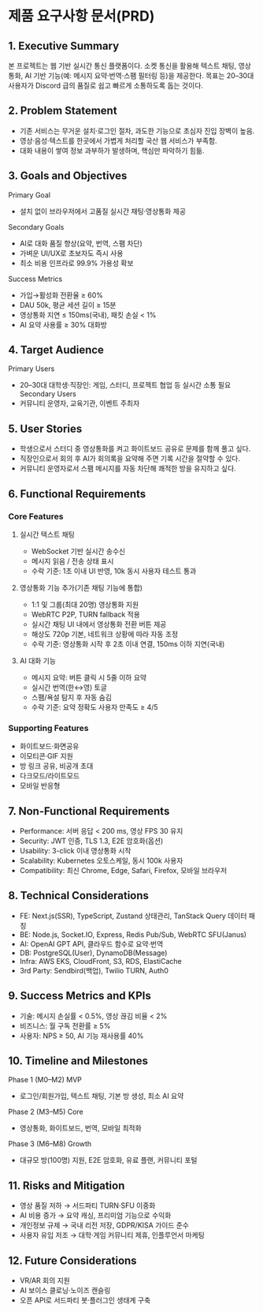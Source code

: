 # 제품 요구사항 문서(PRD)

## 1. Executive Summary
본 프로젝트는 웹 기반 실시간 통신 플랫폼이다. 소켓 통신을 활용해 텍스트 채팅, 영상통화, AI 기반 기능(예: 메시지 요약·번역·스팸 필터링 등)을 제공한다. 목표는 20–30대 사용자가 Discord 급의 품질로 쉽고 빠르게 소통하도록 돕는 것이다.

## 2. Problem Statement
- 기존 서비스는 무거운 설치·로그인 절차, 과도한 기능으로 초심자 진입 장벽이 높음.  
- 영상·음성·텍스트를 한곳에서 가볍게 처리할 국산 웹 서비스가 부족함.  
- 대화 내용이 쌓여 정보 과부하가 발생하며, 핵심만 파악하기 힘듦.

## 3. Goals and Objectives
Primary Goal  
- 설치 없이 브라우저에서 고품질 실시간 채팅·영상통화 제공

Secondary Goals  
- AI로 대화 품질 향상(요약, 번역, 스팸 차단)  
- 가벼운 UI/UX로 초보자도 즉시 사용  
- 최소 비용 인프라로 99.9% 가용성 확보

Success Metrics  
- 가입→활성화 전환율 ≥ 60%  
- DAU 50k, 평균 세션 길이 ≥ 15분  
- 영상통화 지연 ≤ 150ms(국내), 패킷 손실 < 1%  
- AI 요약 사용률 ≥ 30% 대화방

## 4. Target Audience
Primary Users  
- 20–30대 대학생·직장인: 게임, 스터디, 프로젝트 협업 등 실시간 소통 필요  
Secondary Users  
- 커뮤니티 운영자, 교육기관, 이벤트 주최자

## 5. User Stories
- 학생으로서 스터디 중 영상통화를 켜고 화이트보드 공유로 문제를 함께 풀고 싶다.  
- 직장인으로서 회의 후 AI가 회의록을 요약해 주면 기록 시간을 절약할 수 있다.  
- 커뮤니티 운영자로서 스팸 메시지를 자동 차단해 쾌적한 방을 유지하고 싶다.

## 6. Functional Requirements
### Core Features
1. 실시간 텍스트 채팅  
   - WebSocket 기반 실시간 송수신  
   - 메시지 읽음 / 전송 상태 표시  
   - 수락 기준: 1초 이내 UI 반영, 10k 동시 사용자 테스트 통과

2. 영상통화 기능 추가(기존 채팅 기능에 통합)
   - 1:1 및 그룹(최대 20명) 영상통화 지원
   - WebRTC P2P, TURN fallback 적용
   - 실시간 채팅 UI 내에서 영상통화 전환 버튼 제공
   - 해상도 720p 기본, 네트워크 상황에 따라 자동 조정
   - 수락 기준: 영상통화 시작 후 2초 이내 연결, 150ms 이하 지연(국내)
3. AI 대화 기능  
   - 메시지 요약: 버튼 클릭 시 5줄 이하 요약  
   - 실시간 번역(한↔영) 토글  
   - 스팸/욕설 탐지 후 자동 숨김  
   - 수락 기준: 요약 정확도 사용자 만족도 ≥ 4/5

### Supporting Features
- 화이트보드·화면공유  
- 이모티콘·GIF 지원  
- 방 링크 공유, 비공개 초대  
- 다크모드/라이트모드  
- 모바일 반응형

## 7. Non-Functional Requirements
- Performance: 서버 응답 < 200 ms, 영상 FPS 30 유지  
- Security: JWT 인증, TLS 1.3, E2E 암호화(옵션)  
- Usability: 3-click 이내 영상통화 시작  
- Scalability: Kubernetes 오토스케일, 동시 100k 사용자  
- Compatibility: 최신 Chrome, Edge, Safari, Firefox, 모바일 브라우저

## 8. Technical Considerations
- FE: Next.js(SSR), TypeScript, Zustand 상태관리, TanStack Query 데이터 패칭  
- BE: Node.js, Socket.IO, Express, Redis Pub/Sub, WebRTC SFU(Janus)  
- AI: OpenAI GPT API, 클라우드 함수로 요약·번역  
- DB: PostgreSQL(User), DynamoDB(Message)  
- Infra: AWS EKS, CloudFront, S3, RDS, ElastiCache  
- 3rd Party: Sendbird(백업), Twilio TURN, Auth0

## 9. Success Metrics and KPIs
- 기술: 메시지 손실률 < 0.5%, 영상 끊김 비율 < 2%  
- 비즈니스: 월 구독 전환률 ≥ 5%  
- 사용자: NPS ≥ 50, AI 기능 재사용률 40%

## 10. Timeline and Milestones
Phase 1 (M0–M2) MVP  
- 로그인/회원가입, 텍스트 채팅, 기본 방 생성, 최소 AI 요약

Phase 2 (M3–M5) Core  
- 영상통화, 화이트보드, 번역, 모바일 최적화

Phase 3 (M6–M8) Growth  
- 대규모 방(100명) 지원, E2E 암호화, 유료 플랜, 커뮤니티 포털

## 11. Risks and Mitigation
- 영상 품질 저하 → 서드파티 TURN·SFU 이중화  
- AI 비용 증가 → 요약 캐싱, 프리미엄 기능으로 수익화  
- 개인정보 규제 → 국내 리전 저장, GDPR/KISA 가이드 준수  
- 사용자 유입 저조 → 대학·게임 커뮤니티 제휴, 인플루언서 마케팅

## 12. Future Considerations
- VR/AR 회의 지원  
- AI 보이스 클로닝·노이즈 캔슬링  
- 오픈 API로 서드파티 봇·플러그인 생태계 구축